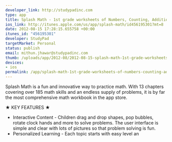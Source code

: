 ```yaml
--- 
developer_link: http://studypadinc.com
type: app
title: Splash Math - 1st grade worksheets of Numbers, Counting, Addition, Subtract
ios_link: http://itunes.apple.com/us/app/splash-math/id456195301?mt=8
date: 2012-08-15 17:28:15.655758 +00:00
itunes_id: "456195301"
developer: StudyPad
targetMarket: Personal
status: publish
email: mithun.jhawar@studypadinc.com
thumb: /uploads/app/2012-08/2012-08-15-splash-math-1st-grade-worksheets-of-numbers-counting-addition-subtract.png
devices: 
- ios
permalink: /app/splash-math-1st-grade-worksheets-of-numbers-counting-addition-subtract
---
```


Splash Math is a fun and innovative way to practice math. With 13 chapters covering over 185 math skills and an endless supply of problems, it is by far the most comprehensive math workbook in the app store.

★ KEY FEATURES ★ 
+ Interactive Content - Children drag and drop shapes, pop bubbles, rotate clock hands and more to solve problems. The user interface is simple and clear with lots of pictures so that problem solving is fun. 
+ Personalized Learning - Each topic starts with easy level an

